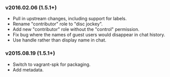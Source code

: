 ### v2016.02.06 (1.5.1+)
- Pull in upstream changes, including support for labels.
- Rename "contributor" role to "disc jockey".
- Add new "contributor" role without the "control" permission.
- Fix bug where the names of guest users would disappear in chat history.
- Use handle rather than display name in chat.
### v2015.08.19 (1.5.1+)
- Switch to vagrant-spk for packaging.
- Add metadata.

